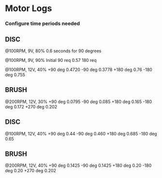 # Motor Logs

### Configure time periods needed

## DISC
@100RPM, 9V, 80%
  0.6 seconds for 90 degrees

@100RPM, 9V, 90%
  Initial 90 req 0.57
  180 req

@100RPM, 12V, 40%
  +90 deg 0.4720
  -90 deg 0.3778
  +180 deg 0.76
  -180 deg 0.755

## BRUSH
@200RPM, 12V, 30%
  +90 deg 0.0795
  -90 deg 0.085
  +180 deg 0.165
  -180 deg 0.172
  +270 deg 0.202


## DISC
  @100RPM, 12V, 40%
    +90 deg 0.44
    -90 deg 0.460
    +180 deg 0.685
    -180 deg 0.65

  ## BRUSH
  @200RPM, 12V, 40%
    +90 deg 0.1425
    -90 deg 0.1425
    +180 deg 0.20
    -180 deg 0.20
    +270 deg 0.202
